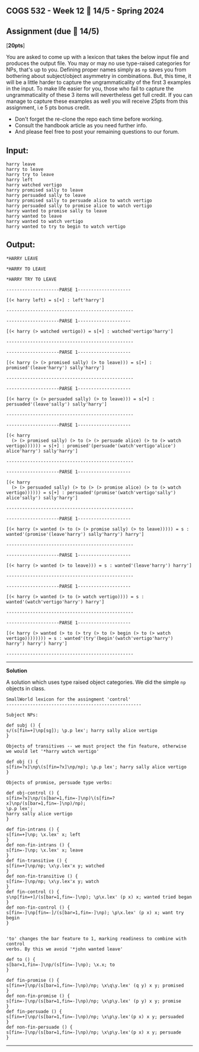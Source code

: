 COGS 532 - Week 12 :calendar: 14/5 - Spring 2024
-----------------------------------------------

Assignment (due :calendar: 14/5)
----------

[**20pts**]

You are asked to come up with a lexicon that takes the below input file and
produces the output file. You may or may no use type-raised categories for NPs,
that's up to you. Defining proper names simply as `np` saves you from bothering
about subject/object asymmetry in combinations. But, this time, it will be a
little harder to capture the ungrammaticality of the first 3 examples in the
input. To make life easier for you, those who fail to capture the
ungrammaticality of these 3 items will nevertheless get full credit. If you can
manage to capture these examples as well you will receive 25pts from this
assignment, i.e  5 pts bonus credit.

* Don't forget the re-clone the repo each time before working.
* Consult the handbook article as you need further info.
* And please feel free to post your remaining questions to our forum.



Input:
------

```
harry leave
harry to leave
harry try to leave
harry left
harry watched vertigo
harry promised sally to leave
harry persuaded sally to leave
harry promised sally to persuade alice to watch vertigo
harry persuaded sally to promise alice to watch vertigo
harry wanted to promise sally to leave
harry wanted to leave
harry wanted to watch vertigo
harry wanted to try to begin to watch vertigo
```


Output:
--------

```
*HARRY LEAVE

*HARRY TO LEAVE

*HARRY TRY TO LEAVE

--------------------PARSE 1--------------------

[(< harry left) = s[+] : left'harry']

------------------------------------------------

--------------------PARSE 1--------------------

[(< harry (> watched vertigo)) = s[+] : watched'vertigo'harry']

------------------------------------------------

--------------------PARSE 1--------------------

[(< harry (> (> promised sally) (> to leave))) = s[+] : promised'(leave'harry') sally'harry']

------------------------------------------------

--------------------PARSE 1--------------------

[(< harry (> (> persuaded sally) (> to leave))) = s[+] : persuaded'(leave'sally') sally'harry']

------------------------------------------------

--------------------PARSE 1--------------------

[(< harry
  (> (> promised sally) (> to (> (> persuade alice) (> to (> watch vertigo)))))) = s[+] : promised'(persuade'(watch'vertigo'alice') alice'harry') sally'harry']

------------------------------------------------

--------------------PARSE 1--------------------

[(< harry
  (> (> persuaded sally) (> to (> (> promise alice) (> to (> watch vertigo)))))) = s[+] : persuaded'(promise'(watch'vertigo'sally') alice'sally') sally'harry']

------------------------------------------------

--------------------PARSE 1--------------------

[(< harry (> wanted (> to (> (> promise sally) (> to leave))))) = s : wanted'(promise'(leave'harry') sally'harry') harry']

------------------------------------------------

--------------------PARSE 1--------------------

[(< harry (> wanted (> to leave))) = s : wanted'(leave'harry') harry']

------------------------------------------------

--------------------PARSE 1--------------------

[(< harry (> wanted (> to (> watch vertigo)))) = s : wanted'(watch'vertigo'harry') harry']

------------------------------------------------

--------------------PARSE 1--------------------

[(< harry (> wanted (> to (> try (> to (> begin (> to (> watch vertigo)))))))) = s : wanted'(try'(begin'(watch'vertigo'harry') harry') harry') harry']

------------------------------------------------
```


---------------------

**Solution**

A solution which uses type raised object categories. We did the simple `np`
objects in class.

```
SmallWorld lexicon for the assingment 'control'
---------------------------------------------------

Subject NPs:

def subj () {
s/(s[fin=+]\np[sg]); \p.p lex'; harry sally alice vertigo
}

Objects of transitives -- we must project the fin feature, otherwise
we would let '*harry watch vertigo'

def obj () {
s[fin=?x]\np\(s[fin=?x]\np/np); \p.p lex'; harry sally alice vertigo
}

Objects of promise, persuade type verbs:

def obj-control () {
s[fin=?x]\np/(s[bar=1,fin=-]\np)\(s[fin=?x]\np/(s[bar=1,fin=-]\np)/np);
\p.p lex';
harry sally alice vertigo
}

def fin-intrans () {
s[fin=+]\np; \x.lex' x; left
}
def non-fin-intrans () {
s[fin=-]\np; \x.lex' x; leave
}
def fin-transitive () {
s[fin=+]\np/np; \x\y.lex'x y; watched
}
def non-fin-transitive () {
s[fin=-]\np/np; \x\y.lex'x y; watch
}
def fin-control () {
s\np[fin=+]/(s[bar=1,fin=-]\np); \p\x.lex' (p x) x; wanted tried began
}
def non-fin-control () {
s[fin=-]\np[fin=-]/(s[bar=1,fin=-]\np); \p\x.lex' (p x) x; want try begin
}


'to' changes the bar feature to 1, marking readiness to combine with control
verbs. By this we avoid '*john wanted leave'

def to () {
s[bar=1,fin=-]\np/(s[fin=-]\np); \x.x; to
}

def fin-promise () {
s[fin=+]\np/(s[bar=1,fin=-]\np)/np; \x\q\y.lex' (q y) x y; promised
}
def non-fin-promise () {
s[fin=-]\np/(s[bar=1,fin=-]\np)/np; \x\p\y.lex' (p y) x y; promise
}
def fin-persuade () {
s[fin=+]\np/(s[bar=1,fin=-]\np)/np; \x\p\y.lex'(p x) x y; persuaded
}
def non-fin-persuade () {
s[fin=-]\np/(s[bar=1,fin=-]\np)/np; \x\p\y.lex'(p x) x y; persuade
}

```


--------------------
